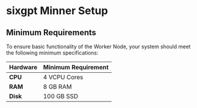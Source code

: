 # sixgpt Minner Setup

## Minimum Requirements
To ensure basic functionality of the Worker Node, your system should meet the following minimum specifications:

| **Hardware** | **Minimum Requirement** |
|--------------|-------------------------|
| **CPU**      | 4 VCPU Cores                 |
| **RAM**      | 8 GB RAM                   |
| **Disk**     | 100 GB SSD               
